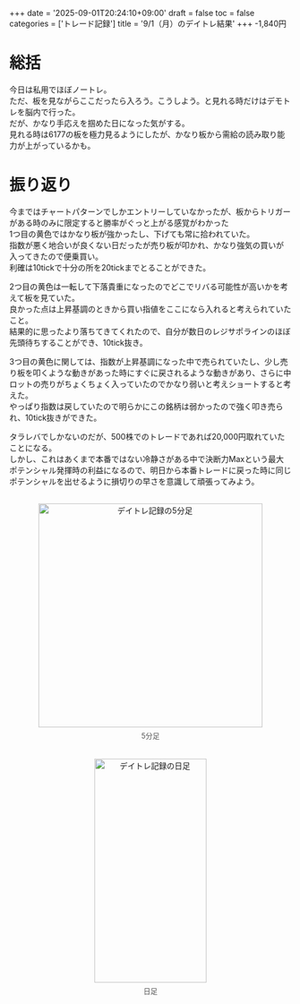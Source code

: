 +++
date = '2025-09-01T20:24:10+09:00'
draft = false
toc = false
categories = ['トレード記録']
title = '9/1（月）のデイトレ結果'
+++
-1,840円

# 総括
今日は私用でほぼノートレ。  
ただ、板を見ながらここだったら入ろう。こうしよう。と見れる時だけはデモトレを脳内で行った。  
だが、かなり手応えを掴めた日になった気がする。  
見れる時は6177の板を極力見るようにしたが、かなり板から需給の読み取り能力が上がっているかも。  

# 振り返り
今まではチャートパターンでしかエントリーしていなかったが、板からトリガーがある時のみに限定すると勝率がぐっと上がる感覚がわかった  
1つ目の黄色ではかなり板が強かったし、下げても常に拾われていた。  
指数が悪く地合いが良くない日だったが売り板が叩かれ、かなり強気の買いが入ってきたので便乗買い。  
利確は10tickで十分の所を20tickまでとることができた。  

2つ目の黄色は一転して下落貴重になったのでどこでリバる可能性が高いかを考えて板を見ていた。  
良かった点は上昇基調のときから買い指値をここになら入れると考えられていたこと。  
結果的に思ったより落ちてきてくれたので、自分が数日のレジサポラインのほぼ先頭待ちすることができ、10tick抜き。  

3つ目の黄色に関しては、指数が上昇基調になった中で売られていたし、少し売り板を叩くような動きがあった時にすぐに戻されるような動きがあり、さらに中ロットの売りがちょくちょく入っていたのでかなり弱いと考えショートすると考えた。  
やっぱり指数は戻していたので明らかにこの銘柄は弱かったので強く叩き売られ、10tick抜きができた。  

タラレバでしかないのだが、500株でのトレードであれば20,000円取れていたことになる。  
しかし、これはあくまで本番ではない冷静さがある中で決断力Maxという最大ポテンシャル発揮時の利益になるので、明日から本番トレードに戻った時に同じポテンシャルを出せるように損切りの早さを意識して頑張ってみよう。  
<div style="display: flex; gap: 20px; justify-content: center; flex-wrap: wrap; margin-top: 30px;">
<div style="text-align: center;">
<img src="/images/dailylog/6177/0901-5minutes.png" alt="デイトレ記録の5分足" width="400" height="400">
<p style="margin-top: 5px; font-size: 0.9em; color: #555;">5分足</p>
</div>
<div style="text-align: center;">
<img src="/images/dailylog/6177/0901-day.png" alt="デイトレ記録の日足" width="200" height="400">
<p style="margin-top: 5px; font-size: 0.9em; color: #555;">日足</p>
</div>
</div>